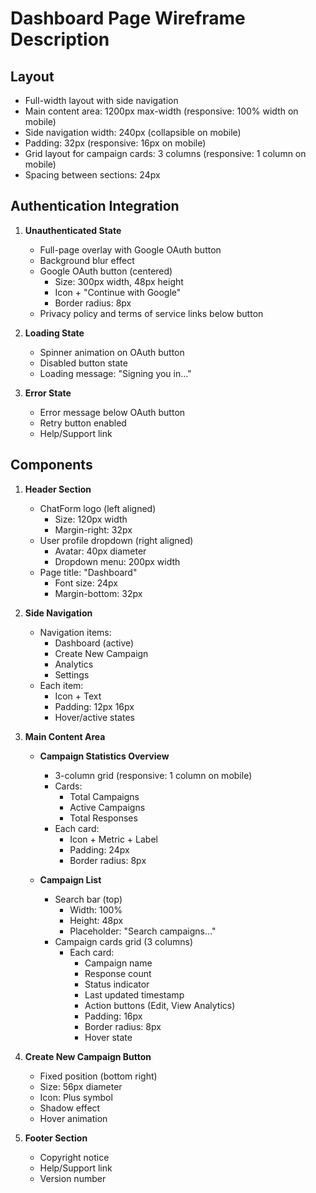 # Dashboard Page Wireframe Description

## Layout
- Full-width layout with side navigation
- Main content area: 1200px max-width (responsive: 100% width on mobile)
- Side navigation width: 240px (collapsible on mobile)
- Padding: 32px (responsive: 16px on mobile)
- Grid layout for campaign cards: 3 columns (responsive: 1 column on mobile)
- Spacing between sections: 24px

## Authentication Integration
1. **Unauthenticated State**
   - Full-page overlay with Google OAuth button
   - Background blur effect
   - Google OAuth button (centered)
     - Size: 300px width, 48px height
     - Icon + "Continue with Google"
     - Border radius: 8px
   - Privacy policy and terms of service links below button

2. **Loading State**
   - Spinner animation on OAuth button
   - Disabled button state
   - Loading message: "Signing you in..."

3. **Error State**
   - Error message below OAuth button
   - Retry button enabled
   - Help/Support link

## Components
1. **Header Section**
   - ChatForm logo (left aligned)
     - Size: 120px width
     - Margin-right: 32px
   - User profile dropdown (right aligned)
     - Avatar: 40px diameter
     - Dropdown menu: 200px width
   - Page title: "Dashboard"
     - Font size: 24px
     - Margin-bottom: 32px

2. **Side Navigation**
   - Navigation items:
     - Dashboard (active)
     - Create New Campaign
     - Analytics
     - Settings
   - Each item:
     - Icon + Text
     - Padding: 12px 16px
     - Hover/active states

3. **Main Content Area**
   - **Campaign Statistics Overview**
     - 3-column grid (responsive: 1 column on mobile)
     - Cards:
       - Total Campaigns
       - Active Campaigns
       - Total Responses
     - Each card:
       - Icon + Metric + Label
       - Padding: 24px
       - Border radius: 8px

   - **Campaign List**
     - Search bar (top)
       - Width: 100%
       - Height: 48px
       - Placeholder: "Search campaigns..."
     - Campaign cards grid (3 columns)
       - Each card:
         - Campaign name
         - Response count
         - Status indicator
         - Last updated timestamp
         - Action buttons (Edit, View Analytics)
         - Padding: 16px
         - Border radius: 8px
         - Hover state

4. **Create New Campaign Button**
   - Fixed position (bottom right)
   - Size: 56px diameter
   - Icon: Plus symbol
   - Shadow effect
   - Hover animation

5. **Footer Section**
   - Copyright notice
   - Help/Support link
   - Version number
